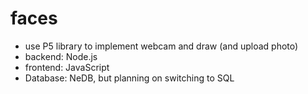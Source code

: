 # faces

- use P5 library to implement webcam and draw (and upload photo)
- backend: Node.js
- frontend: JavaScript
- Database: NeDB, but planning on switching to SQL